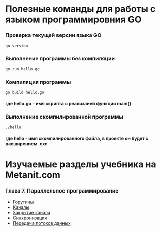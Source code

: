 # Полезные команды для работы с языком программировния GO

### Проверка текущей версии языка GO
```
go version
```

### Выполнение программы без компиляции
```
go run hello.go
```
### Компиляция программы
```
go build hello.go
```
#### где hello.go - имя скрипта с реализаией функции main()

### Выполнение скомпилированной программы
```
./hello
```
#### где hello - имя скомпилированного файла, в проекте он будет с расширением .exe



# Изучаемые разделы учебника на Metanit.com

### Глава 7. Параллельное программирование 
* [Горутины](https://metanit.com/go/tutorial/7.1.php)
* [Каналы](https://metanit.com/go/tutorial/7.2.php)
* [Закрытие канала](https://metanit.com/go/tutorial/7.3.php)
* [Синхронизация](https://metanit.com/go/tutorial/7.4.php)
* [Передача потоков данных](https://metanit.com/go/tutorial/7.5.php)

